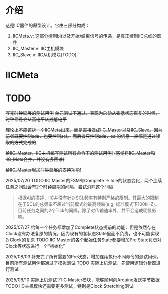 # 介绍
这是IIC器件的原型设计。它由三部分构成：
1. IICMeta.v: 这部分控制bit以及开始/结束信号的传递，是真正控制IIC总线的器件
2. IIC_Master.v: IIC主机模块
3. IIC_Slave.v: IIC从机模块(TODO)

# IICMeta


# TODO
~~写完时钟延展的测试用例~~
~~单元测试不通过，表现为启动从钳低状态恢复的时候，时钟信号会从高电平转成低电平~~

~~理论上不应该拆一个IICMeta出来，而是直接做成IIC_Master以及IIC_Slave。因为前者既要控制sda，也要控制scl。~~
~~而后者只控制sda，scl的信息一直都是通过读取的方式完成的~~

~~给IIC_Master，IIC主机编写测试所有命令下的测试用例!~~
~~(感觉将IIC_Master和IIC_Meta合并，并没有多困难)~~

~~给IIC_Master增加时钟延展的支持功能!~~

2025/07/20
TODO
IIC Master的FSM有Complete -> Idle的状态变化，两个连续任务之间就会有2个时钟周期的间隔，尝试消除这个间隔
> 根据AI的描述，IIC并没有针对SCL频率有特别严格的限制。其最大的限制在于SCL的总频率不超过当前模式的最高频率(e.g. 标准模式下100kHZ)。
> 目前任务之间的2个Tick的间隔，除了对传输速率外，并不会造成明显影响。

2025/07/27
给每一个任务都增加了Complete状态提前的功能，但是依然存在Clock没有办法复原的情况。因为现有的各状态State里面不负责，也不可能实现对Clock的复原
TODO
IIC Master的各个起始任务State都要增加Pre State负责对Clock等状态进行一个“初始化”

2025/08/03
补充完了所有需要的Pre状态，增加连续执行不同命令的测试用例。目前所有测试用例都通过了模拟测试
TODO
实际上机测试，先使用逻辑分析器进行测试

2025/08/10
实际上机测试了IIC Master模块，能够顺利向Arduino发送字节数据
TODO
IIC主机模块还需要更多测试，特别是Clock Stretching测试
